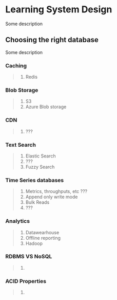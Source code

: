 # Learning System Design

Some description

## Choosing the right database

Some description

### Caching

> 1. Redis

### Blob Storage

> 1. S3
> 1. Azure Blob storage

### CDN

> 1. ???

### Text Search

> 1. Elastic Search
> 1. ???
> 1. Fuzzy Search

### Time Series databases

> 1. Metrics, throughputs, etc ???
> 1. Append only write mode
> 1. Bulk Reads
> 1. ???

### Analytics

> 1. Datawearhouse
> 1. Offline reporting
> 1. Hadoop

### RDBMS VS NoSQL

> 1.

### ACID Properties

> 1.
